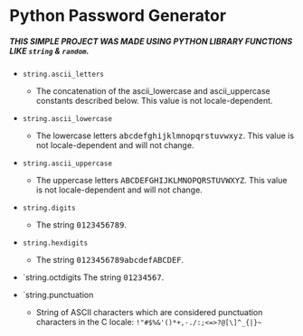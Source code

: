 # Python Password Generator
##### THIS SIMPLE PROJECT WAS MADE USING PYTHON LIBRARY FUNCTIONS LIKE `string` & `random`.  
  
* `string.ascii_letters`  
	- The concatenation of the ascii_lowercase and ascii_uppercase constants described below. This value is not locale-dependent.

* `string.ascii_lowercase` 
	- The lowercase letters  <kbd>abcdefghijklmnopqrstuvwxyz</kbd>. This value is not  locale-dependent and will not change.  

* `string.ascii_uppercase`
	- The uppercase letters <kbd>ABCDEFGHIJKLMNOPQRSTUVWXYZ</kbd>. This value is not locale-dependent and will not change.

* `string.digits`
	- The string <kbd>0123456789</kbd>.

* `string.hexdigits`
	- The string <kbd>0123456789abcdefABCDEF</kbd>.

* `string.octdigits
The string <kbd>01234567</kbd>.

* `string.punctuation
	- String of ASCII characters which are considered punctuation characters in the C locale: `!"#$%&'()*+,-./:;<=>?@[\]^_{|}~`
